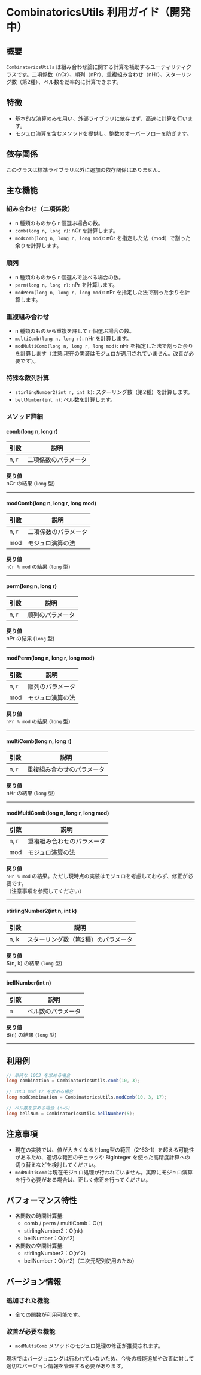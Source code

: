 # CombinatoricsUtils 利用ガイド（開発中）

## 概要

`CombinatoricsUtils` は組み合わせ論に関する計算を補助するユーティリティクラスです。二項係数（nCr）、順列（nPr）、重複組み合わせ（nHr）、スターリング数（第2種）、ベル数を効率的に計算できます。

## 特徴

- 基本的な演算のみを用い、外部ライブラリに依存せず、高速に計算を行います。
- モジュロ演算を含むメソッドを提供し、整数のオーバーフローを防ぎます。

## 依存関係

このクラスは標準ライブラリ以外に追加の依存関係はありません。

## 主な機能

### 組み合わせ（二項係数）

- n 種類のものから r 個選ぶ場合の数。
- `comb(long n, long r)`: nCr を計算します。
- `modComb(long n, long r, long mod)`: nCr を指定した法（mod）で割った余りを計算します。

### 順列

- n 種類のものから r 個選んで並べる場合の数。
- `perm(long n, long r)`: nPr を計算します。
- `modPerm(long n, long r, long mod)`: nPr を指定した法で割った余りを計算します。

### 重複組み合わせ

- n 種類のものから重複を許して r 個選ぶ場合の数。
- `multiComb(long n, long r)`: nHr を計算します。
- `modMultiComb(long n, long r, long mod)`: nHr を指定した法で割った余りを計算します（注意:現在の実装はモジュロが適用されていません。改善が必要です）。

### 特殊な数列計算

- `stirlingNumber2(int n, int k)`: スターリング数（第2種）を計算します。
- `bellNumber(int n)`: ベル数を計算します。

### メソッド詳細

#### comb(long n, long r)

| 引数   | 説明         |
|------|------------|
| n, r | 二項係数のパラメータ |

**戻り値**  
nCr の結果 (`long` 型)

---

#### modComb(long n, long r, long mod)

| 引数   | 説明         |
|------|------------|
| n, r | 二項係数のパラメータ |
| mod  | モジュロ演算の法   |

**戻り値**  
`nCr % mod` の結果 (`long` 型)

---

#### perm(long n, long r)

| 引数   | 説明       |
|------|----------|
| n, r | 順列のパラメータ |

**戻り値**  
nPr の結果 (`long` 型)

---

#### modPerm(long n, long r, long mod)

| 引数   | 説明       |
|------|----------|
| n, r | 順列のパラメータ |
| mod  | モジュロ演算の法 |

**戻り値**  
`nPr % mod` の結果 (`long` 型)

---

#### multiComb(long n, long r)

| 引数   | 説明            |
|------|---------------|
| n, r | 重複組み合わせのパラメータ |

**戻り値**  
nHr の結果 (`long` 型)

---

#### modMultiComb(long n, long r, long mod)

| 引数   | 説明            |
|------|---------------|
| n, r | 重複組み合わせのパラメータ |
| mod  | モジュロ演算の法      |

**戻り値**  
`nHr % mod` の結果。ただし現時点の実装はモジュロを考慮しておらず、修正が必要です。  
（注意事項を参照してください）

---

#### stirlingNumber2(int n, int k)

| 引数   | 説明                 |
|------|--------------------|
| n, k | スターリング数（第2種）のパラメータ |

**戻り値**  
S(n, k) の結果 (`long` 型)

---

#### bellNumber(int n)

| 引数 | 説明        |
|----|-----------|
| n  | ベル数のパラメータ |

**戻り値**  
B(n) の結果 (`long` 型)

---

## 利用例

```java
// 単純な 10C3 を求める場合
long combination = CombinatoricsUtils.comb(10, 3);

// 10C3 mod 17 を求める場合
long modCombination = CombinatoricsUtils.modComb(10, 3, 17);

// ベル数を求める場合 (n=5)
long bellNum = CombinatoricsUtils.bellNumber(5);
```

## 注意事項

- 現在の実装では、値が大きくなるとlong型の範囲（2^63-1）を超える可能性があるため、適切な範囲のチェックや BigInteger
	を使った高精度計算への切り替えなどを検討してください。
- `modMultiComb`は現在モジュロ処理が行われていません。実際にモジュロ演算を行う必要がある場合は、正しく修正を行ってください。

## パフォーマンス特性

- 各関数の時間計算量:
	- comb / perm / multiComb：O(r)
	- stirlingNumber2：O(nk)
	- bellNumber：O(n^2)
- 各関数の空間計算量:
	- stirlingNumber2：O(n^2)
	- bellNumber：O(n^2)（二次元配列使用のため）

## バージョン情報

### 追加された機能

- 全ての関数が利用可能です。

### 改善が必要な機能

- `modMultiComb` メソッドのモジュロ処理の修正が推奨されます。

現状ではバージョニングは行われていないため、今後の機能追加や改善に対して適切なバージョン情報を管理する必要があります。